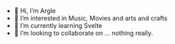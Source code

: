 - 👋 Hi, I’m Argle
- 👀 I’m interested in Music, Movies and arts and crafts
- 🌱 I’m currently learning Svelte
- 💞️ I’m looking to collaborate on ... nothing really.

<!---
Argle/Argle is a ✨ special ✨ repository because its `README.md` (this file) appears on your GitHub profile.
You can click the Preview link to take a look at your changes.
--->
